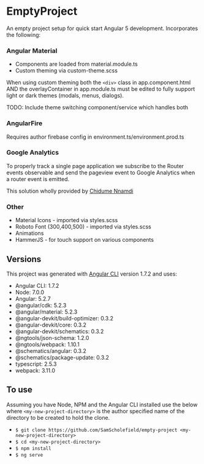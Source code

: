 # EmptyProject

An empty project setup for quick start Angular 5 development. Incorporates the following:

### Angular Material

* Components are loaded from material.module.ts
* Custom theming via custom-theme.scss

When using custom theming both the `<div>` class in app.component.html AND the overlayContainer in app.module.ts must be edited to fully support light or dark themes (modals, menus, dialogs).

TODO: Include theme switching component/service which handles both

### AngularFire

Requires author firebase config in environment.ts/environment.prod.ts

### Google Analytics

To properly track a single page application we subscribe to the Router events observable and send the pageview event to Google Analytics when a router event is emitted.

This solution wholly provided by [Chidume Nnamdi](https://codeburst.io/using-google-analytics-with-angular-25c93bffaa18)

### Other

* Material Icons - imported via styles.scss
* Roboto Font (300,400,500) - imported via styles.scss
* Animations
* HammerJS - for touch support on various components

## Versions

This project was generated with [Angular CLI](https://github.com/angular/angular-cli) version 1.7.2 and uses:

* Angular CLI: 1.7.2
* Node: 7.0.0
* Angular: 5.2.7
* @angular/cdk: 5.2.3
* @angular/material: 5.2.3
* @angular-devkit/build-optimizer: 0.3.2
* @angular-devkit/core: 0.3.2
* @angular-devkit/schematics: 0.3.2
* @ngtools/json-schema: 1.2.0
* @ngtools/webpack: 1.10.1
* @schematics/angular: 0.3.2
* @schematics/package-update: 0.3.2
* typescript: 2.5.3
* webpack: 3.11.0

## To use

Assuming you have Node, NPM and the Angular CLI installed use the below where `<my-new-project-directory>` is the author specified name of the directory to be created to hold the clone.

* `$ git clone https://github.com/SamScholefield/empty-project <my-new-project-directory>`
* `$ cd <my-new-project-directory>`
* `$ npm install`
* `$ ng serve`
